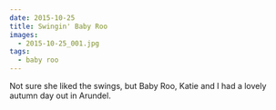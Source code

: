 ```yaml
---
date: 2015-10-25
title: Swingin' Baby Roo
images:
  - 2015-10-25_001.jpg
tags:
  - baby roo
---
```

Not sure she liked the swings, but Baby Roo, Katie and I had a lovely autumn day out in Arundel.